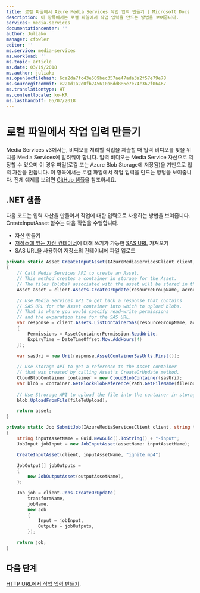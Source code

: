 ```yaml
---
title: 로컬 파일에서 Azure Media Services 작업 입력 만들기 | Microsoft Docs
description: 이 항목에서는 로컬 파일에서 작업 입력을 만드는 방법을 보여줍니다.
services: media-services
documentationcenter: ''
author: Juliako
manager: cfowler
editor: ''
ms.service: media-services
ms.workload: ''
ms.topic: article
ms.date: 03/19/2018
ms.author: juliako
ms.openlocfilehash: 6ca2da7fc43e509bec357ae47ada3a2f57e79e78
ms.sourcegitcommit: e221d1a2e0fb245610a6dd886e7e74c362f06467
ms.translationtype: HT
ms.contentlocale: ko-KR
ms.lasthandoff: 05/07/2018
---
```

# <a name="create-a-job-input-from-a-local-file"></a>로컬 파일에서 작업 입력 만들기

Media Services v3에서는, 비디오를 처리할 작업을 제출할 때 입력 비디오를 찾을 위치를 Media Services에 알려줘야 합니다. 입력 비디오는 Media Service 자산으로 저장할 수 있으며 이 경우 파일(로컬 또는 Azure Blob Storage에 저장됨)을 기반으로 입력 자산을 만듭니다. 이 항목에서는 로컬 파일에서 작업 입력을 만드는 방법을 보여줍니다. 전체 예제를 보려면 [GitHub 샘플](https://github.com/Azure-Samples/media-services-v3-dotnet-quickstarts/blob/master/AMSV3Quickstarts/EncodeAndStreamFiles/Program.cs)을 참조하세요.

## <a name="net-sample"></a>.NET 샘플

다음 코드는 입력 자산을 만들어서 작업에 대한 입력으로 사용하는 방법을 보여줍니다. CreateInputAsset 함수는 다음 작업을 수행합니다.

* 자산 만들기 
* [저장소에 있는 자산 컨테이너](https://docs.microsoft.com/azure/storage/blobs/storage-quickstart-blobs-dotnet?tabs=windows#upload-blobs-to-the-container)에 대해 쓰기가 가능한 [SAS URL](https://docs.microsoft.com/azure/storage/common/storage-dotnet-shared-access-signature-part-1) 가져오기
* SAS URL을 사용하여 저장소의 컨테이너에 파일 업로드

```csharp
private static Asset CreateInputAsset(IAzureMediaServicesClient client, string resourceGroupName, string accountName, string assetName, string fileToUpload)
{
    // Call Media Services API to create an Asset.
    // This method creates a container in storage for the Asset.
    // The files (blobs) associated with the asset will be stored in this container.
    Asset asset = client.Assets.CreateOrUpdate(resourceGroupName, accountName, assetName, new Asset());

    // Use Media Services API to get back a response that contains
    // SAS URL for the Asset container into which to upload blobs.
    // That is where you would specify read-write permissions 
    // and the exparation time for the SAS URL.
    var response = client.Assets.ListContainerSas(resourceGroupName, accountName, assetName, new ListContainerSasInput()
    {
        Permissions = AssetContainerPermission.ReadWrite,
        ExpiryTime = DateTimeOffset.Now.AddHours(4)
    });

    var sasUri = new Uri(response.AssetContainerSasUrls.First());
    
    // Use Storage API to get a reference to the Asset container
    // that was created by calling Asset's CreateOrUpdate method.  
    CloudBlobContainer container = new CloudBlobContainer(sasUri);
    var blob = container.GetBlockBlobReference(Path.GetFileName(fileToUpload));
    
    // Use Strorage API to upload the file into the container in storage.
    blob.UploadFromFile(fileToUpload);

    return asset;
}

private static Job SubmitJob(IAzureMediaServicesClient client, string transformName, string jobName, string outputAssetName)
{
    string inputAssetName = Guid.NewGuid().ToString() + "-input";
    JobInput jobInput = new JobInputAsset(assetName: inputAssetName);

    CreateInputAsset(client, inputAssetName, "ignite.mp4")

    JobOutput[] jobOutputs =
    {
        new JobOutputAsset(outputAssetName),
    };

    Job job = client.Jobs.CreateOrUpdate(
        transformName,
        jobName,
        new Job
        {
            Input = jobInput,
            Outputs = jobOutputs,
        });

    return job;
}
```

## <a name="next-steps"></a>다음 단계

[HTTP URL에서 작업 입력 만들기](job-input-from-http-how-to.md).
